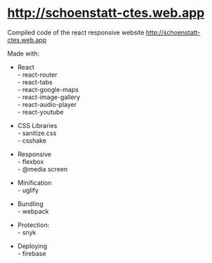 # http://schoenstatt-ctes.web.app
Compiled code of the react responsive website http://schoenstatt-ctes.web.app

Made with:

- React
    <br>- react-router
    <br>- react-tabs
    <br>- react-google-maps
    <br>- react-image-gallery
    <br>- react-audio-player
    <br>- react-youtube

- CSS Libraries
    <br>- sanitize.css
    <br>- csshake

- Responsive
    <br>- flexbox
    <br>- @media screen

- Minification
    <br>- uglify

- Bundling
    <br>- webpack

- Protection:
    <br>- snyk

- Deploying
    <br>- firebase
